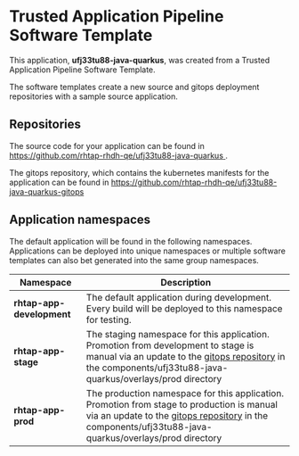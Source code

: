 # Trusted Application Pipeline Software Template

This application, **ufj33tu88-java-quarkus**, was created from a Trusted Application Pipeline Software Template.

The software templates create a new source and gitops deployment repositories with a sample source application. 

## Repositories

The source code for your application can be found in [https://github.com/rhtap-rhdh-qe/ufj33tu88-java-quarkus ](https://github.com/rhtap-rhdh-qe/ufj33tu88-java-quarkus ).
 
The gitops repository, which contains the kubernetes manifests for the application can be found in 
[https://github.com/rhtap-rhdh-qe/ufj33tu88-java-quarkus-gitops ](https://github.com/rhtap-rhdh-qe/ufj33tu88-java-quarkus-gitops ) 

## Application namespaces 

The default application will be found in the following namespaces. Applications can be deployed into unique namespaces or multiple software templates can also bet generated into the same group namespaces.  

|  Namespace   |  Description   |  
| -------- | -------- |   
| **rhtap-app-development** | The default application during development. Every build will be deployed to this namespace for testing. | 
| **rhtap-app-stage** | The staging namespace for this application. Promotion from development to stage is manual via an update to the [gitops repository](https://github.com/rhtap-rhdh-qe/ufj33tu88-java-quarkus-gitops ) in the components/ufj33tu88-java-quarkus/overlays/prod directory |  
| **rhtap-app-prod** | The production namespace for this application. Promotion from stage to production is manual via an update to the [gitops repository](https://github.com/rhtap-rhdh-qe/ufj33tu88-java-quarkus-gitops ) in the components/ufj33tu88-java-quarkus/overlays/prod directory | 